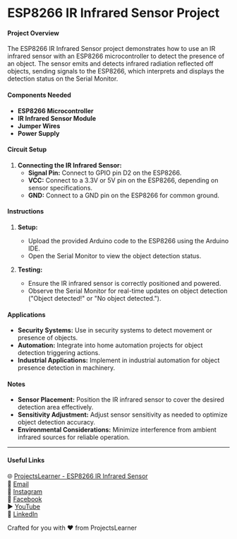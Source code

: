 # ESP8266 IR Infrared Sensor Project

#### Project Overview
The ESP8266 IR Infrared Sensor project demonstrates how to use an IR infrared sensor with an ESP8266 microcontroller to detect the presence of an object. The sensor emits and detects infrared radiation reflected off objects, sending signals to the ESP8266, which interprets and displays the detection status on the Serial Monitor.

#### Components Needed
- **ESP8266 Microcontroller**
- **IR Infrared Sensor Module**
- **Jumper Wires**
- **Power Supply**

#### Circuit Setup
1. **Connecting the IR Infrared Sensor:**
   - **Signal Pin:** Connect to GPIO pin D2 on the ESP8266.
   - **VCC:** Connect to a 3.3V or 5V pin on the ESP8266, depending on sensor specifications.
   - **GND:** Connect to a GND pin on the ESP8266 for common ground.

#### Instructions
1. **Setup:**
   - Upload the provided Arduino code to the ESP8266 using the Arduino IDE.
   - Open the Serial Monitor to view the object detection status.

2. **Testing:**
   - Ensure the IR infrared sensor is correctly positioned and powered.
   - Observe the Serial Monitor for real-time updates on object detection ("Object detected!" or "No object detected.").

#### Applications
- **Security Systems:** Use in security systems to detect movement or presence of objects.
- **Automation:** Integrate into home automation projects for object detection triggering actions.
- **Industrial Applications:** Implement in industrial automation for object presence detection in machinery.

#### Notes
- **Sensor Placement:** Position the IR infrared sensor to cover the desired detection area effectively.
- **Sensitivity Adjustment:** Adjust sensor sensitivity as needed to optimize object detection accuracy.
- **Environmental Considerations:** Minimize interference from ambient infrared sources for reliable operation.

---

#### Useful Links
🌐 [ProjectsLearner - ESP8266 IR Infrared Sensor](https://projectslearner.com/learn/esp8266-ir-infrared-sensor)  
📧 [Email](mailto:projectslearner@gmail.com)  
📸 [Instagram](https://www.instagram.com/projectslearner/)  
📘 [Facebook](https://www.facebook.com/projectslearner)  
▶️ [YouTube](https://www.youtube.com/@ProjectsLearner)  
📘 [LinkedIn](https://www.linkedin.com/in/projectslearner)

Crafted for you with ❤️ from ProjectsLearner